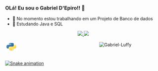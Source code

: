 ### OLá! Eu sou o Gabriel D'Epiro!! 👋

- 🔭 No momento estou trabalhando em um Projeto de Banco de dados
- 🌱 Estudando Java e SQL

<div align="center">
  <a href="https://github.com/GabrielDepiro">
  <img height="145em" src="https://github-readme-stats.vercel.app/api?username=GabrielDepiro&show_icons=true&theme=dark&include_all_commits=true&count_private=true"/>
  <img height="145em" src="https://github-readme-stats.vercel.app/api/top-langs/?username=GabrielDepiro&layout=compact&langs_count=7&theme=dark"/>
</div>
<div style="display: inline_block"><br>
   <img align="center" alt="Gabriel-Python" height="30" width="40" src="https://raw.githubusercontent.com/devicons/devicon/master/icons/python/python-original.svg">
  <img align="right" alt="Gabriel-Luffy" height="130" width="200" src="https://tenor.com/view/luffy-one-piece-luffy-smile-smile-gif-23016281.gif">
 </div>
          
  ##
![Snake animation](https://github.com/GabrielDepiro/GabrielDepiro/blob/output/github-contribution-grid-snake.svg)
